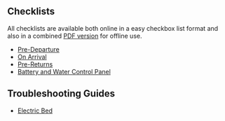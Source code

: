 
## Checklists

All checklists are available both online in a easy checkbox list 
format and also in a combined [PDF version](docs/Lillen%20Checklist.pdf) 
for offline use.

- [Pre-Departure](Checklists/PreDeparture.md) 
- [On Arrival](Checklists/OnArrival.md)
- [Pre-Returns](Checklists/PreReturn.md)
- [Battery and Water Control Panel](ControlPanel.md)

## Troubleshooting Guides
- [Electric Bed](Checklists/PreDeparture.md)